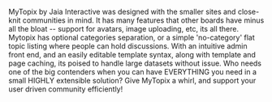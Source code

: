 MyTopix by Jaia Interactive was designed with the smaller sites and close-knit communities in mind. It has many features that other boards have minus all the bloat -- support for avatars, image uploading, etc, its all there. Mytopix has optional categories separation, or a simple 'no-category' flat topic listing where people can hold discussions. With an intuitive admin front end, and an easily editable template syntax, along with template and page caching, its poised to handle large datasets without issue. Who needs one of the big contenders when you can have EVERYTHING you need in a small HIGHLY extensible solution? Give MyTopix a whirl, and support your user driven community efficiently!






